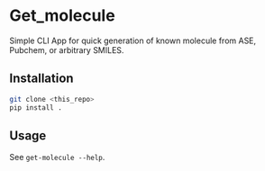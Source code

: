 # Get_molecule

Simple CLI App for quick generation of known molecule from ASE, Pubchem, or arbitrary SMILES.

## Installation

```bash
git clone <this_repo>
pip install .
```

## Usage

See `get-molecule --help`.